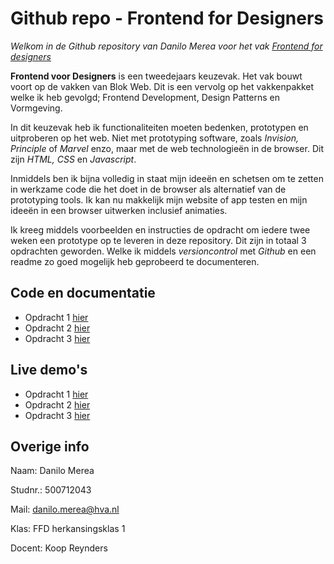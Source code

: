 # Github repo - Frontend for Designers
*Welkom in de Github repository van Danilo Merea voor het vak [Frontend for designers](https://studiegids.hva.nl/studiegids?edu=cmd-vt&acy=2017-2018&phase=Leerjaar%202&path=https%3A%2F%2Fstudiedelen.mijnhva.nl%2Fmetadata%2Fdmci%2FLists%2FDraftMetadata%2FDispForm.aspx%3FID%3D4019)*

**Frontend voor Designers** is een tweedejaars keuzevak. Het vak bouwt voort op de vakken van Blok Web. Dit is een vervolg op het vakkenpakket welke ik heb gevolgd; Frontend Development, Design Patterns en Vormgeving.

In dit keuzevak heb ik functionaliteiten moeten bedenken, prototypen en uitproberen op het web. Niet met prototyping software, zoals *Invision, Principle* of *Marvel* enzo, maar met de web technologieën in de browser. Dit zijn *HTML, CSS* en *Javascript*. 

Inmiddels ben ik bijna volledig in staat mijn ideeën en schetsen om te zetten in werkzame code die het doet in de browser als alternatief van de prototyping tools. Ik kan nu makkelijk mijn website of app testen en mijn ideeën in een browser uitwerken inclusief animaties.

Ik kreeg middels voorbeelden en instructies de opdracht om iedere twee weken een prototype op te leveren in deze repository. Dit zijn in totaal 3 opdrachten geworden. Welke ik middels *versioncontrol* met *Github* en een readme zo goed mogelijk heb geprobeerd te documenteren. 

## Code en documentatie
+ Opdracht 1 [hier](https://github.com/danilomerea/frondesign/tree/master/opdracht1)
+ Opdracht 2 [hier](https://github.com/danilomerea/frondesign/tree/master/opdracht2)
+ Opdracht 3 [hier](https://github.com/danilomerea/frondesign/tree/master/opdracht3)

## Live demo's
+ Opdracht 1 [hier](https://danilomerea.github.io/frondesign/opdracht1/v1.1/)
+ Opdracht 2 [hier](https://danilomerea.github.io/frondesign/opdracht2/v7/)
+ Opdracht 3 [hier](https://danilomerea.github.io/frondesign/opdracht3/../)

## Overige info
Naam: Danilo Merea

Studnr.: 500712043

Mail: [danilo.merea@hva.nl](mailto:danilo.merea@hva.nl)

Klas: FFD herkansingsklas 1

Docent: Koop Reynders





